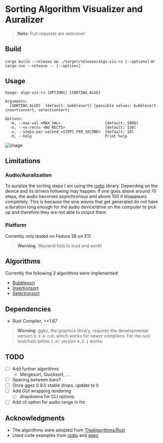 # Sorting Algorithm Visualizer and Auralizer

> **Note**: Pull requests are welcome!

## Build

`cargo build --release && ./target/release/algo-viz-rs [--options]`
or
`cargo run --release -- [--options]`

## Usage

```
Usage: algo-viz-rs [OPTIONS] [SORTING_ALGO]

Arguments:
  [SORTING_ALGO]  [default: bubblesort] [possible values: bubblesort, insertionsort, selectionsort]

Options:
  -m, --max-val <MAX_VAL>                    [default: 1000]
  -n, --no-rects <NO_RECTS>                  [default: 150]
  -s, --steps-per-second <STEPS_PER_SECOND>  [default: 10]
  -h, --help                                 Print help
```
![image](https://github.com/arminveres/algo-viz-rs/assets/45210978/a88ca8ba-7d77-4ddf-8865-c054d64c0560)

## Limitations

### Audio/Auralization

To auralize the sorting steps I am using the [rodio](https://github.com/RustAudio/rodio) library.
Depending on the device and its drivers following may happen: If one goes above around 70 steps, the audio becomes
asynchronous and above 100 it disappears completely. This is because the sine waves that get generated do not have a
duration long enough for the audio device/drive on the computer to pick up and therefore they are not able to output
them.

### Platform

Currently only tested on Fedora 38 on X11.

> **Warning**: Wayland fails to load and work!

## Algorithms

Currently the following 3 algorithms were implemented:

- [Bubblesort](./src/libsort/bubble_sort.rs)
- [Insertionsort](./src/libsort/insertion_sort.rs)
- [Selectionsort](./src/libsort/selection_sort.rs)

## Dependencies

- Rust Compiler, >=1.67

> **Warning**: ggez, the graphics library, requires the developmental version `0.9.0-rc0`, which works for newer compilers.
> For the rust toolchain below `1.67` version `0.8.1` works.

## TODO

- [ ] Add further algorithms
  - Mergesort, Quicksort, ...
- [ ] Spacing between bars?
- [ ] Once ggez 0.9.0 stable drops, update to it
- [ ] Add GUI wrapping rendering
   - [ ] dropdowns for CLI options
- [ ] Add cli option for audio range in Hz

## Acknowledgments

- The algorithms were adopted from [TheAlgorithms/Rust](https://github.com/TheAlgorithms/Rust)
- Used code examples from [rodio](https://github.com/RustAudio/rodio) and [ggez](https://github.com/ggez/ggez)
